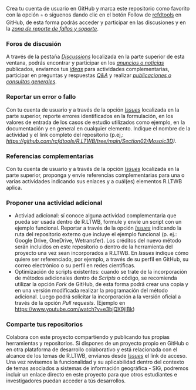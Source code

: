 Crea tu cuenta de usuario en GitHub y marca este repositorio como favorito con la opción `⭐` o síguenos dando clic en el botón Follow de [rcfdtools](https://github.com/rcfdtools) en GitHub, de esta forma podrás acceder y participar en las discusiones y en la [_zona de reporte de fallos y soporte_](https://github.com/rcfdtools/R.LTWB/issues).

### Foros de discusión

A través de la pestaña _[Discussions](https://github.com/rcfdtools/R.LTWB/discussions)_ localizada en la parte superior de esta ventana, podrás encontrar y participar en los [_anuncios o noticias_](https://github.com/rcfdtools/R.LTWB/discussions/categories/announcements-noticias) publicados, enviarnos tus [_ideas_](https://github.com/rcfdtools/R.LTWB/discussions/categories/ideas) para actividades complementarias, participar en preguntas y respuestas [_Q&A_](https://github.com/rcfdtools/R.LTWB/discussions/categories/q-a-preguntas-y-respuestas) y realizar [_publicaciones o consultas generales_](https://github.com/rcfdtools/R.LTWB/discussions/categories/general).


### Reportar un error o fallo
Con tu cuenta de usuario y a través de la opción _[Issues](https://github.com/rcfdtools/R.LTWB/issues)_ localizada en la parte superior, reporte errores identificados en la formulación, en los valores de entrada de los casos de estudio utilizados como ejemplo, en la documentación y en general en cualquier elemento. Indique el nombre de la actividad y el link completo del repositorio (p.ej,: _https://github.com/rcfdtools/R.LTWB/tree/main/Section02/Mosaic3D)_. 


### Referencias complementarias
Con tu cuenta de usuario y a través de la opción _[Issues](https://github.com/rcfdtools/R.LTWB/issues)_ localizada en la parte superior, proponga y envíe referencias complementarias para una o varias actividades indicando sus enlaces y a cuál(es) elementos R.LTWB aplica.


### Proponer una actividad adicional
* Activiad adicional: sí conoce alguna actividad complementaria que pueda ser usada dentro de R.LTWB, formule y envíe un script con un ejemplo funcional. Reportar a través de la opción _[Issues](https://github.com/rcfdtools/R.LTWB/issues)_ indicando la ruta del repositorio externo que incluye el ejemplo funcional (p. ej.: Google Drive, OneDrive, Wetransfer). Los créditos del nuevo método serán incluidos en este repositorio o dentro de la herramienta del proyecto una vez sean incorporados a R.LTWB. En _Issues_ indique cómo quiere ser referenciado, por ejemplo, a través de su perfil en GitHub, su correo electrónico o su perfil en redes científicas.
* Optimización de scripts existentes: cuando se trate de la incorporación de métodos adicionales dentro de _Scripts_ o código, se recomienda utilizar la opción _Fork_ de GitHub, de esta forma podrá crear una copia y en una versión modificada realizar la programación del método adicional. Luego podrá solicitar la incorporación a la versión oficial a través de la opción _Pull requests_. (Ejemplo en https://www.youtube.com/watch?v=e3bjQX9jIBk)


### Comparte tus repositorios
Colabora con este proyecto compartiendo y publicando tus propias herramientas y repositorios. Si dispones de un proyecto propio en GitHub o en otra plataforma de desarrollo colaborativo y está relacionada con el alcance de los temas de R.LTWB, envíanos desde _[Issues](https://github.com/rcfdtools/R.LTWB/issues)_ el link de acceso. Una vez revisemos la funcionalidad y su aplicabilidad dentro del contexto de temas asociados a sistemas de información geográfica - SIG, podremos incluir un enlace directo en este proyecto para que otros estudiantes e investigadores puedan acceder a tús desarrollos. 
